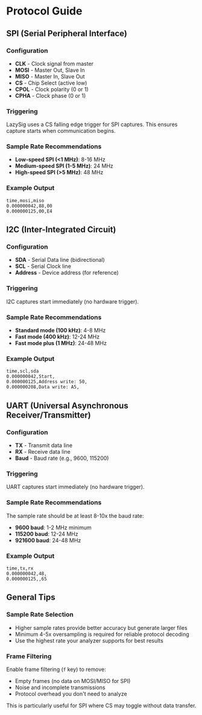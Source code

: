 # Protocol Guide

## SPI (Serial Peripheral Interface)

### Configuration
- **CLK** - Clock signal from master
- **MOSI** - Master Out, Slave In
- **MISO** - Master In, Slave Out
- **CS** - Chip Select (active low)
- **CPOL** - Clock polarity (0 or 1)
- **CPHA** - Clock phase (0 or 1)

### Triggering
LazySig uses a CS falling edge trigger for SPI captures. This ensures capture starts when communication begins.

### Sample Rate Recommendations
- **Low-speed SPI (<1 MHz)**: 8-16 MHz
- **Medium-speed SPI (1-5 MHz)**: 24 MHz
- **High-speed SPI (>5 MHz)**: 48 MHz

### Example Output
```csv
time,mosi,miso
0.000000042,88,00
0.000000125,00,E4
```

## I2C (Inter-Integrated Circuit)

### Configuration
- **SDA** - Serial Data line (bidirectional)
- **SCL** - Serial Clock line
- **Address** - Device address (for reference)

### Triggering
I2C captures start immediately (no hardware trigger).

### Sample Rate Recommendations
- **Standard mode (100 kHz)**: 4-8 MHz
- **Fast mode (400 kHz)**: 12-24 MHz
- **Fast mode plus (1 MHz)**: 24-48 MHz

### Example Output
```csv
time,scl,sda
0.000000042,Start,
0.000000125,Address write: 50,
0.000000208,Data write: A5,
```

## UART (Universal Asynchronous Receiver/Transmitter)

### Configuration
- **TX** - Transmit data line
- **RX** - Receive data line
- **Baud** - Baud rate (e.g., 9600, 115200)

### Triggering
UART captures start immediately (no hardware trigger).

### Sample Rate Recommendations
The sample rate should be at least 8-10x the baud rate:
- **9600 baud**: 1-2 MHz minimum
- **115200 baud**: 12-24 MHz
- **921600 baud**: 24-48 MHz

### Example Output
```csv
time,tx,rx
0.000000042,48,
0.000000125,,65
```

## General Tips

### Sample Rate Selection
- Higher sample rates provide better accuracy but generate larger files
- Minimum 4-5x oversampling is required for reliable protocol decoding
- Use the highest rate your analyzer supports for best results

### Frame Filtering
Enable frame filtering (`f` key) to remove:
- Empty frames (no data on MOSI/MISO for SPI)
- Noise and incomplete transmissions
- Protocol overhead you don't need to analyze

This is particularly useful for SPI where CS may toggle without data transfer.
